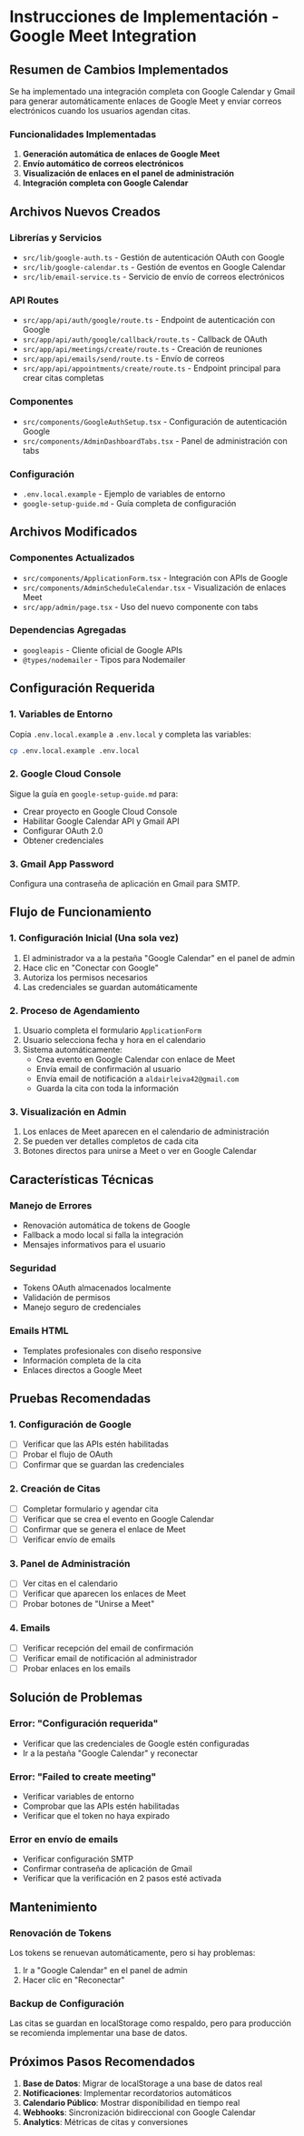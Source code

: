 # Instrucciones de Implementación - Google Meet Integration

## Resumen de Cambios Implementados

Se ha implementado una integración completa con Google Calendar y Gmail para generar automáticamente enlaces de Google Meet y enviar correos electrónicos cuando los usuarios agendan citas.

### Funcionalidades Implementadas

1. **Generación automática de enlaces de Google Meet**
2. **Envío automático de correos electrónicos**
3. **Visualización de enlaces en el panel de administración**
4. **Integración completa con Google Calendar**

## Archivos Nuevos Creados

### Librerías y Servicios
- `src/lib/google-auth.ts` - Gestión de autenticación OAuth con Google
- `src/lib/google-calendar.ts` - Gestión de eventos en Google Calendar
- `src/lib/email-service.ts` - Servicio de envío de correos electrónicos

### API Routes
- `src/app/api/auth/google/route.ts` - Endpoint de autenticación con Google
- `src/app/api/auth/google/callback/route.ts` - Callback de OAuth
- `src/app/api/meetings/create/route.ts` - Creación de reuniones
- `src/app/api/emails/send/route.ts` - Envío de correos
- `src/app/api/appointments/create/route.ts` - Endpoint principal para crear citas completas

### Componentes
- `src/components/GoogleAuthSetup.tsx` - Configuración de autenticación Google
- `src/components/AdminDashboardTabs.tsx` - Panel de administración con tabs

### Configuración
- `.env.local.example` - Ejemplo de variables de entorno
- `google-setup-guide.md` - Guía completa de configuración

## Archivos Modificados

### Componentes Actualizados
- `src/components/ApplicationForm.tsx` - Integración con APIs de Google
- `src/components/AdminScheduleCalendar.tsx` - Visualización de enlaces Meet
- `src/app/admin/page.tsx` - Uso del nuevo componente con tabs

### Dependencias Agregadas
- `googleapis` - Cliente oficial de Google APIs
- `@types/nodemailer` - Tipos para Nodemailer

## Configuración Requerida

### 1. Variables de Entorno

Copia `.env.local.example` a `.env.local` y completa las variables:

```bash
cp .env.local.example .env.local
```

### 2. Google Cloud Console

Sigue la guía en `google-setup-guide.md` para:
- Crear proyecto en Google Cloud Console
- Habilitar Google Calendar API y Gmail API
- Configurar OAuth 2.0
- Obtener credenciales

### 3. Gmail App Password

Configura una contraseña de aplicación en Gmail para SMTP.

## Flujo de Funcionamiento

### 1. Configuración Inicial (Una sola vez)
1. El administrador va a la pestaña "Google Calendar" en el panel de admin
2. Hace clic en "Conectar con Google"
3. Autoriza los permisos necesarios
4. Las credenciales se guardan automáticamente

### 2. Proceso de Agendamiento
1. Usuario completa el formulario `ApplicationForm`
2. Usuario selecciona fecha y hora en el calendario
3. Sistema automáticamente:
   - Crea evento en Google Calendar con enlace de Meet
   - Envía email de confirmación al usuario
   - Envía email de notificación a `aldairleiva42@gmail.com`
   - Guarda la cita con toda la información

### 3. Visualización en Admin
1. Los enlaces de Meet aparecen en el calendario de administración
2. Se pueden ver detalles completos de cada cita
3. Botones directos para unirse a Meet o ver en Google Calendar

## Características Técnicas

### Manejo de Errores
- Renovación automática de tokens de Google
- Fallback a modo local si falla la integración
- Mensajes informativos para el usuario

### Seguridad
- Tokens OAuth almacenados localmente
- Validación de permisos
- Manejo seguro de credenciales

### Emails HTML
- Templates profesionales con diseño responsive
- Información completa de la cita
- Enlaces directos a Google Meet

## Pruebas Recomendadas

### 1. Configuración de Google
- [ ] Verificar que las APIs estén habilitadas
- [ ] Probar el flujo de OAuth
- [ ] Confirmar que se guardan las credenciales

### 2. Creación de Citas
- [ ] Completar formulario y agendar cita
- [ ] Verificar que se crea el evento en Google Calendar
- [ ] Confirmar que se genera el enlace de Meet
- [ ] Verificar envío de emails

### 3. Panel de Administración
- [ ] Ver citas en el calendario
- [ ] Verificar que aparecen los enlaces de Meet
- [ ] Probar botones de "Unirse a Meet"

### 4. Emails
- [ ] Verificar recepción del email de confirmación
- [ ] Verificar email de notificación al administrador
- [ ] Probar enlaces en los emails

## Solución de Problemas

### Error: "Configuración requerida"
- Verificar que las credenciales de Google estén configuradas
- Ir a la pestaña "Google Calendar" y reconectar

### Error: "Failed to create meeting"
- Verificar variables de entorno
- Comprobar que las APIs estén habilitadas
- Verificar que el token no haya expirado

### Error en envío de emails
- Verificar configuración SMTP
- Confirmar contraseña de aplicación de Gmail
- Verificar que la verificación en 2 pasos esté activada

## Mantenimiento

### Renovación de Tokens
Los tokens se renuevan automáticamente, pero si hay problemas:
1. Ir a "Google Calendar" en el panel de admin
2. Hacer clic en "Reconectar"

### Backup de Configuración
Las citas se guardan en localStorage como respaldo, pero para producción se recomienda implementar una base de datos.

## Próximos Pasos Recomendados

1. **Base de Datos**: Migrar de localStorage a una base de datos real
2. **Notificaciones**: Implementar recordatorios automáticos
3. **Calendario Público**: Mostrar disponibilidad en tiempo real
4. **Webhooks**: Sincronización bidireccional con Google Calendar
5. **Analytics**: Métricas de citas y conversiones

